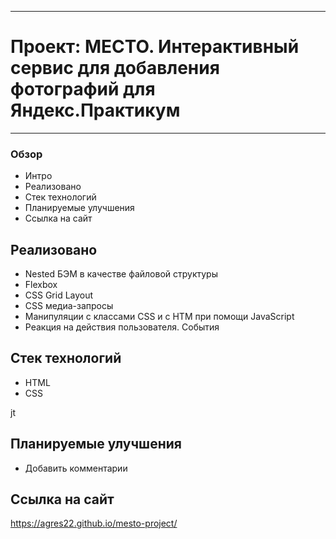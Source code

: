 
----
# Проект: МЕСТО. Интерактивный сервис для добавления фотографий для Яндекс.Практикум
----

### Обзор
* Интро
* Реализовано
* Стек технологий
* Планируемые улучшения
* Ссылка на сайт



## Реализовано
* Nested БЭМ в качестве файловой структуры
* Flexbox
* CSS Grid Layout
* CSS медиа-запросы
* Манипуляции с классами CSS и с HTM при помощи JavaScript
* Реакция на действия пользователя. События

## Стек технологий
* HTML
* CSS

jt
## Планируемые улучшения
* Добавить комментарии

## Ссылка на сайт
https://agres22.github.io/mesto-project/